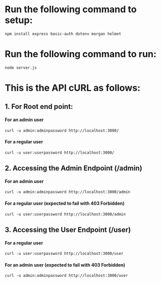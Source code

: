 # Run the following command to setup:

```
npm install express basic-auth dotenv morgan helmet
```

# Run the following command to run:

```
node server.js
```

# This is the API cURL as follows:

## 1. For Root end point:

#### For an admin user

```
curl -u admin:adminpassword http://localhost:3000/
```

#### For a regular user

```
curl -u user:userpassword http://localhost:3000/
```

## 2. Accessing the Admin Endpoint (/admin)

#### For an admin user

```
curl -u admin:adminpassword http://localhost:3000/admin
```

#### For a regular user (expected to fail with 403 Forbidden)

```
curl -u user:userpassword http://localhost:3000/admin
```

## 3. Accessing the User Endpoint (/user)

#### For a regular user

```
curl -u user:userpassword http://localhost:3000/user
```

#### For an admin user (expected to fail with 403 Forbidden)

```
curl -u admin:adminpassword http://localhost:3000/user
```
